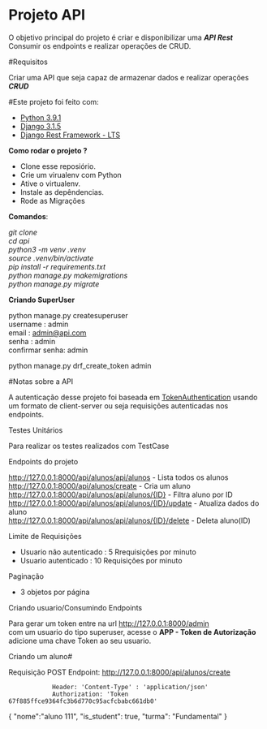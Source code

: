 # Projeto API #

 O objetivo principal do projeto é criar e disponibilizar uma <i>**API Rest**</i> </br>
 Consumir os endpoints e realizar operações de CRUD.

#Requisitos

Criar uma API que seja capaz de armazenar dados e realizar operações <i>**CRUD**</i>

#Este projeto foi feito com:

- [Python 3.9.1](https://www.python.org/downloads/release/python-391/)
- [Django 3.1.5](https://www.djangoproject.com/download/)
- [Django Rest Framework - LTS](https://www.django-rest-framework.org/community/release-notes/#312x-series)

**Como rodar o projeto ?**

- Clone esse reposiório.
- Crie um virualenv com Python
- Ative o virtualenv.
- Instale as depêndencias.
- Rode as Migrações

**Comandos**:

_git clone<br />
cd api<br />
python3 -m venv .venv<br />
source .venv/bin/activate<br />
pip install -r requirements.txt<br />
python manage.py makemigrations<br />
python manage.py migrate<br />_


**Criando SuperUser**

python manage.py createsuperuser </br>
username : admin</br>
email : admin@api.com</br>
senha : admin</br>
confirmar senha: admin</br>

python manage.py drf_create_token admin</br>

#Notas sobre a API

A autenticação desse projeto foi baseada em [TokenAuthentication](https://www.django-rest-framework.org/api-guide/authentication/#tokenauthentication) usando um formato de client-server ou seja requisições autenticadas nos endpoints.


Testes Unitários

Para realizar os testes realizados com TestCase


Endpoints do projeto



http://127.0.0.1:8000/api/alunos/api/alunos - Lista todos os alunos </br>
http://127.0.0.1:8000/api/alunos/create - Cria um aluno </br>
http://127.0.0.1:8000/api/alunos/api/alunos/{ID} - Filtra aluno por ID</br>
http://127.0.0.1:8000/api/alunos/api/alunos/{ID}/update - Atualiza dados do aluno </br>
http://127.0.0.1:8000/api/alunos/api/alunos/{ID}/delete - Deleta aluno(ID)


Limite de Requisições

- Usuario não autenticado : 5 Rrequisições por minuto
- Usuario autenticado : 10 Requisições por minuto

 Paginação 

- 3 objetos por página

Criando usuario/Consumindo Endpoints

Para gerar um token entre na url http://127.0.0.1:8000/admin </br>
com um usuario do tipo superuser, acesse o **APP - Token de Autorização**
adicione uma chave Token ao seu usuario.

Criando um aluno#

Requisição POST
    Endpoint: http://127.0.0.1:8000/api/alunos/create

                Header: 'Content-Type' : 'application/json'
                Authorization: 'Token 67f885ffce9364fc3b6d770c95acfcbabc661db0'

{
	"nome":"aluno 111",
	"is_student": true,
	"turma": "Fundamental"
}

